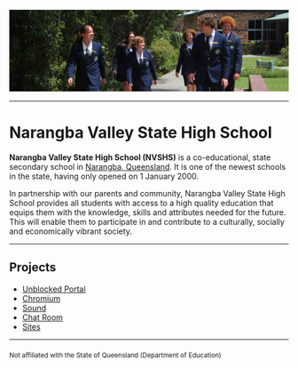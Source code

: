 ![NVSHS](https://github.com/nvshs/.github/blob/main/images/slide-01.jpg) 

---

# Narangba Valley State High School

**Narangba Valley State High School (NVSHS)** is a co-educational, state secondary school in [Narangba, Queensland](https://en.wikipedia.org/wiki/Narangba,_Queensland). It is one of the newest schools in the state, having only opened on 1 January 2000.

In partnership with our parents and community, Narangba Valley State High School provides all students with access to a high quality education that equips them with the knowledge, skills and attributes needed for the future. This will enable them to participate in and contribute to a culturally, socially and economically vibrant society.

---

## Projects

* [Unblocked Portal](https://github.com/nvshs/portal)
* [Chromium](https://github.com/nvshs/chromium/)
* [Sound](https://github.com/nvshs/sound/)
* [Chat Room](https://github.com/nvshs/chat/)
* [Sites](https://github.com/nvshs/sites/)

---

<sub>Not affiliated with the State of Queensland (Department of Education)</sub>
